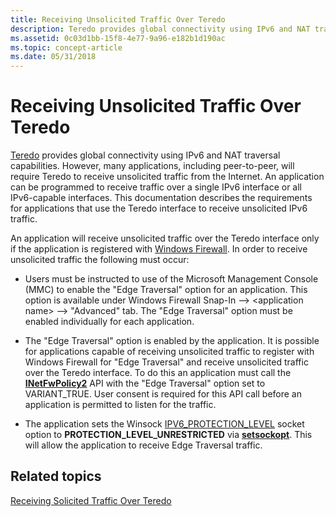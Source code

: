 ```yaml
---
title: Receiving Unsolicited Traffic Over Teredo
description: Teredo provides global connectivity using IPv6 and NAT traversal capabilities.
ms.assetid: 0c03d1bb-15f8-4e77-9a96-e182b1d190ac
ms.topic: concept-article
ms.date: 05/31/2018
---
```


# Receiving Unsolicited Traffic Over Teredo

[Teredo](about-teredo.md) provides global connectivity using IPv6 and NAT traversal capabilities. However, many applications, including peer-to-peer, will require Teredo to receive unsolicited traffic from the Internet. An application can be programmed to receive traffic over a single IPv6 interface or all IPv6-capable interfaces. This documentation describes the requirements for applications that use the Teredo interface to receive unsolicited IPv6 traffic.

An application will receive unsolicited traffic over the Teredo interface only if the application is registered with [Windows Firewall](/previous-versions/windows/desktop/ics/windows-firewall-start-page). In order to receive unsolicited traffic the following must occur:

-   Users must be instructed to use of the Microsoft Management Console (MMC) to enable the "Edge Traversal" option for an application. This option is available under Windows Firewall Snap-In --> \<application name\> --> "Advanced" tab. The "Edge Traversal" option must be enabled individually for each application.

-   The "Edge Traversal" option is enabled by the application. It is possible for applications capable of receiving unsolicited traffic to register with Windows Firewall for "Edge Traversal" and receive unsolicited traffic over the Teredo interface. To do this an application must call the [**INetFwPolicy2**](/previous-versions/windows/desktop/api/netfw/nn-netfw-inetfwpolicy2) API with the "Edge Traversal" option set to VARIANT\_TRUE. User consent is required for this API call before an application is permitted to listen for the traffic.

-   The application sets the Winsock [IPV6\_PROTECTION\_LEVEL](/windows/desktop/WinSock/ipv6-protection-level) socket option to **PROTECTION\_LEVEL\_UNRESTRICTED** via [**setsockopt**](/windows/desktop/api/winsock/nf-winsock-setsockopt). This will allow the application to receive Edge Traversal traffic.

## Related topics

<dl> <dt>

[Receiving Solicited Traffic Over Teredo](receiving-solicited-traffic-over-teredo.md)
</dt> </dl>

 

 

